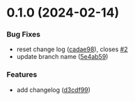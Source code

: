 # 0.1.0 (2024-02-14)


### Bug Fixes

* reset change log ([cadae98](https://github.com/deburg79/greetings-ci/commit/cadae986501dcbf69493a1d2858d5014eb8d7ee6)), closes [#2](https://github.com/deburg79/greetings-ci/issues/2)
* update branch name ([5e4ab59](https://github.com/deburg79/greetings-ci/commit/5e4ab598bf376dce196ce006c91d92cbb0e80f31))


### Features

* add changelog ([d3cdf99](https://github.com/deburg79/greetings-ci/commit/d3cdf997f45b6da0211a20c17c96f1882687e989))



